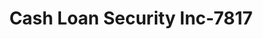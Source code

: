 ---
f_zip-code: 46947
f_state-code: IN
title: Cash Loan Security Inc-7817
f_phone: 574-722-5445
f_city-only: Logansport
f_address: 610 East Broadway Logansport
f_location-unique-id: '7817'
slug: cash-loan-security-inc-7817
updated-on: '2024-05-30T13:46:58.046Z'
created-on: '2024-05-30T13:36:59.803Z'
published-on: '2024-05-30T13:54:32.469Z'
f_city-state: cms/city/logansport-in.md
f_company: cms/company/cash-loan-security-inc.md
f_state: cms/state/indiana.md
layout: '[payday-loan].html'
tags: payday-loan
---